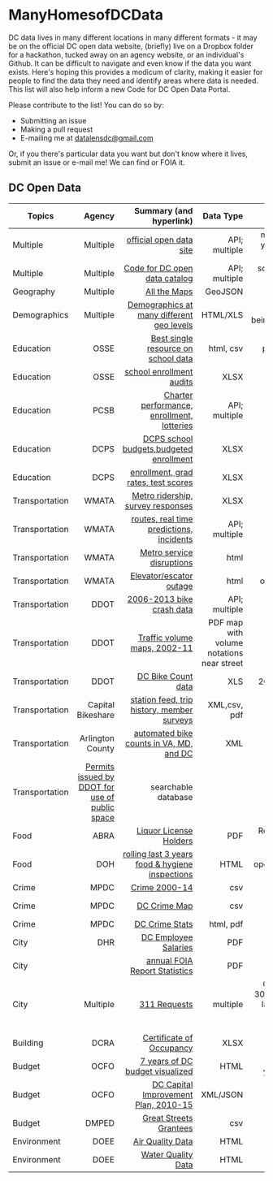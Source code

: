# ManyHomesofDCData
DC data lives in many different locations in many different formats - it may be on the official DC open data website, (briefly) live on a Dropbox folder for a hackathon, tucked away on an agency website, or an individual's Github. It can be difficult to navigate and even know if the data you want exists. Here's hoping this provides a modicum of clarity, making it easier for people to find the data they need and identify areas where data is needed. This list will also help inform a new Code for DC Open Data Portal. 

Please contribute to the list! You can do so by:
* Submitting an issue
* Making a pull request
* E-mailing me at datalensdc@gmail.com

Or, if you there's particular data you want but don't know where it lives, submit an issue or e-mail me! We can find or FOIA it.

**DC Open Data**
---------------------------------------------------
| Topics   | Agency   |  Summary (and hyperlink)                            | Data Type     |Notes|
| -------- | --------:|----------------------------------------------------:|--------------:|----:|
|Multiple|Multiple|[official open data site](http://opendata.dc.gov/)|API; multiple|mostly geo. highlights include 3+ years of crime, ticketing, crashes and business licenses|
|Multiple|Multiple|[Code for DC open data catalog](https://www.opendatadc.org/)|API; multiple|scraped/FOIA data, slightly dated. We're reviving it!|
|Geography|Multiple|[All the Maps](https://github.com/benbalter/dc-maps)|GeoJSON|by Ben Balter|
|Demographics|Multiple|[Demographics at many different geo levels](http://www.neighborhoodinfodc.org/)|HTML/XLS|population,well-being,housing,foreclosures,schools|
|Education|OSSE|[Best single resource on school data](http://www.learndc.org/)|html, csv|school profiles and performance.Benjamin Robinson created [R package for data](https://github.com/benjaminrobinson/LearnDC)|
|Education|OSSE|[school enrollment audits](http://osse.dc.gov/service/data)|XLSX||
|Education|PCSB|[Charter performance, enrollment, lotteries](https://data.dcpcsb.org/)|API; multiple||
|Education|DCPS|[DCPS school budgets,budgeted enrollment](http://www.dcpsdatacenter.com/index.html)|XLSX||
|Education|DCPS|[enrollment, grad rates, test scores](http://dcps.dc.gov/service/dcps-downloadable-data-sets)|XLSX||
|Transportation|WMATA|[Metro ridership, survey responses](http://planitmetro.com/data)|XLSX||
|Transportation|WMATA|[routes, real time predictions, incidents](https://developer.wmata.com/)|API; multiple||
|Transportation|WMATA|[Metro service disruptions](http://www.wmata.com/rail/service_reports/viewReportArchive.cfm)|html|opendatadc.org has 2012-15. have scraper|
|Transportation|WMATA|[Elevator/escator outage](http://www.wmata.com/rider_tools/metro_service_status/elevator_escalator.cfm?)|html|opendatadc.org has a time series|
|Transportation|DDOT|[2006-2013 bike crash data](http://opendata.arcgis.com/datasets?q=bike%20accidents&t=dc%20bike%20accidents)|API; multiple||
|Transportation|DDOT|[Traffic volume maps, 2002-11](http://ddot.dc.gov/page/traffic-volume-maps)|PDF map with volume notations near street||
|Transportation|DDOT|[DC Bike Count data](https://github.com/HackShopDC/October29-VisionZeroData/tree/master/BikeCountData)|XLS|2002-15 person-led bike counts|
|Transportation|Capital Bikeshare|[station feed, trip history, member surveys](https://www.capitalbikeshare.com/system-data)|XML,csv, pdf||
|Transportation|Arlington County|[automated bike counts in VA, MD, and DC](http://www.bikearlington.com/pages/biking-in-arlington/counting-bikes-to-plan-for-bikes/counter-dashboard/)|XML|have scraper, need to productionalize|
|Transportation|[Permits issued by DDOT for use of public space](https://tops.ddot.dc.gov/DDOTPermitSystem/DDOTPermitOnline/Reports/PublicConstructionPermitReport.aspx)|searchable database||
|Food|ABRA|[Liquor License Holders](http://abra.dc.gov/page/abc-licensees)|PDF|Replaced every 6ish months;have two previous copies|
|Food|DOH|[rolling last 3 years food & hygiene inspections](http://dc.healthinspections.us/webadmin/dhd_431/web/)|HTML| have rudimentary scrapper; opendatadc.org has history 2010-2015|
|Crime|MPDC|[Crime 2000-14](https://github.com/UrbanInstitute/occ-public-safety/blob/master/data/dccrime2000-2014_cleaned.csv)|csv||
|Crime|MPDC|[DC Crime Map](http://crimemap.dc.gov/)|csv|searchable database, annual datasets at opendata.dc.gov|
|Crime|MPDC|[DC Crime Stats](http://mpdc.dc.gov/page/statistics-and-data)|html, pdf|citywide crime + traffic fatalities|
|City |DHR|[DC Employee Salaries](http://dchr.dc.gov/public-employee-salary-information)|PDF||
|City||[annual FOIA Report Statistics](http://os.dc.gov/page/annual-reports)|PDF|annual FOIA request counts by agency|
|City|Multiple|[311 Requests](https://dc311.secure.force.com/)|multiple|Current 311 requests on the last 30 days map. opendata.dc.org has last 30 days datasets for request types. 2010-13 on opendatadc.org|
|Building|DCRA|[Certificate of Occupancy](https://github.com/katerabinowitz/ManyHomesofDCData/tree/master/Certificate%20of%20Occupancy%20Data_Hackathon)|XLSX|released during GS hackathons| 
|Budget|OCFO|[7 years of DC budget visualized](https://openbudget.dc.gov/transparency#/)|HTML|maybe if you create an account you can download the raw data?|
|Budget|OCFO|[DC Capital Improvement Plan, 2010-15](https://github.com/cmgiven/capital-improvement)|XML/JSON|scraped by Chris Given!|
|Budget|DMPED|[Great Streets Grantees](https://drive.google.com/file/d/0B7P0PQCxjXdsajJIa3c4ampiOEU/view)|csv||
|Environment|DOEE|[Air Quality Data](http://www.mwcog.org/environment/air/data/)|HTML||
|Environment|DOEE|[Water Quality Data](https://stormcentral.waterlog.com/public/dcwater)|HTML|River, not drinking, water|
